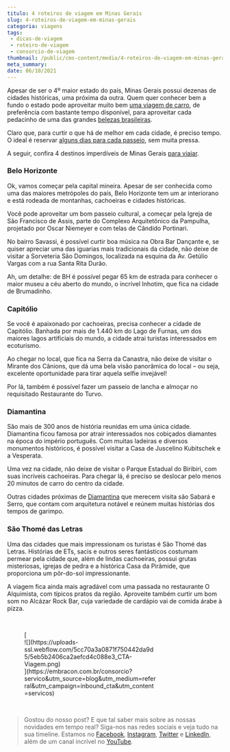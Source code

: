 ```yaml
---
titulo: 4 roteiros de viagem em Minas Gerais
slug: 4-roteiros-de-viagem-em-minas-gerais
categoria: viagens
tags:
 - dicas-de-viagem
 - roteiro-de-viagem
 - consorcio-de-viagem
thumbnail: /public/cms-content/media/4-roteiros-de-viagem-em-minas-gerais.png
meta_summary: 
date: 06/10/2021
---
```

Apesar de ser o 4º maior estado do país, Minas Gerais possui dezenas de cidades históricas, uma próxima da outra. Quem quer conhecer bem a fundo o estado pode aproveitar muito bem [uma viagem de carro](https://www.embracon.com.br/blog/3-lugares-incriveis-para-viajar-de-carro), de preferência com bastante tempo disponível, para aproveitar cada pedacinho de uma das grandes [belezas brasileiras](https://www.embracon.com.br/blog/conheca-as-melhores-cidades-para-se-viver-no-brasil-2).

Claro que, para curtir o que há de melhor em cada cidade, é preciso tempo. O ideal é reservar [alguns dias para cada passeio](https://www.embracon.com.br/blog/como-preparar-o-roteiro-de-viagem-romantica), sem muita pressa.

A seguir, confira 4 destinos imperdíveis de Minas Gerais [para viajar](https://www.embracon.com.br/blog/viagem-economica-confira-nossas-dicas-para-viajar-com-pouco-dinheiro).

### Belo Horizonte

Ok, vamos começar pela capital mineira. Apesar de ser conhecida como uma das maiores metrópoles do país, Belo Horizonte tem um ar interiorano e está rodeada de montanhas, cachoeiras e cidades históricas.

Você pode aproveitar um bom passeio cultural, a começar pela Igreja de São Francisco de Assis, parte do Complexo Arquitetônico da Pampulha, projetado por Oscar Niemeyer e com telas de Cândido Portinari.

No bairro Savassi, é possível curtir boa música na Obra Bar Dançante e, se quiser apreciar uma das iguarias mais tradicionais da cidade, não deixe de visitar a Sorveteria São Domingos, localizada na esquina da Av. Getúlio Vargas com a rua Santa Rita Durão.

Ah, um detalhe: de BH é possível pegar 65 km de estrada para conhecer o maior museu a céu aberto do mundo, o incrível Inhotim, que fica na cidade de Brumadinho.

### Capitólio

Se você é apaixonado por cachoeiras, precisa conhecer a cidade de Capitólio. Banhada por mais de 1.440 km do Lago de Furnas, um dos maiores lagos artificiais do mundo, a cidade atrai turistas interessados em ecoturismo.

Ao chegar no local, que fica na Serra da Canastra, não deixe de visitar o Mirante dos Cânions, que dá uma bela visão panorâmica do local – ou seja, excelente oportunidade para tirar aquela selfie invejável!

Por lá, também é possível fazer um passeio de lancha e almoçar no requisitado Restaurante do Turvo.

### Diamantina

São mais de 300 anos de história reunidas em uma única cidade. Diamantina ficou famosa por atrair interessados nos cobiçados diamantes na época do império português. Com muitas ladeiras e diversos monumentos históricos, é possível visitar a Casa de Juscelino Kubitschek e a Vesperata.

Uma vez na cidade, não deixe de visitar o Parque Estadual do Biribiri, com suas incríveis cachoeiras. Para chegar lá, é preciso se deslocar pelo menos 20 minutos de carro do centro da cidade.

Outras cidades próximas de [Diamantina](https://www.embracon.com.br/blog/chapada-diamantina-por-que-esse-e-o-melhor-destino-para-sua-proxima-viagem) que merecem visita são Sabará e Serro, que contam com arquitetura notável e reúnem muitas histórias dos tempos de garimpo.

### São Thomé das Letras

Uma das cidades que mais impressionam os turistas é São Thomé das Letras. Histórias de ETs, sacis e outros seres fantásticos costumam permear pela cidade que, além de lindas cachoeiras, possui grutas misteriosas, igrejas de pedra e a histórica Casa da Pirâmide, que proporciona um pôr-do-sol impressionante.

A viagem fica ainda mais agradável com uma passada no restaurante O Alquimista, com típicos pratos da região. Aproveite também curtir um bom som no Alcázar Rock Bar, cuja variedade de cardápio vai de comida árabe à pizza.

‍

<figure class="w-richtext-figure-type-image w-richtext-align-center" style="max-width:310px">[<div>![](https://uploads-ssl.webflow.com/5cc70a3a0871f750442da9d5/5eb5b2406ca2aefcd4c088e3_CTA-Viagem.png)</div>](https://embracon.com.br/consorcio?servico&utm_source=blog&utm_medium=referral&utm_campaign=inbound_cta&utm_content=servicos)</figure>‍

> Gostou do nosso post? E que tal saber mais sobre as nossas novidades em tempo real? Siga-nos nas redes sociais e veja tudo na sua timeline. Estamos no [Facebook](https://www.facebook.com/embracon/), [Instagram](https://www.instagram.com/embraconoficial/), [Twitter](https://twitter.com/embracon) e [LinkedIn](https://www.linkedin.com/company/1018875/), além de um canal incrível no [YouTube](https://www.youtube.com/channel/UCL-Y0mv9zc73Iek48NLUBzQ).

‍

